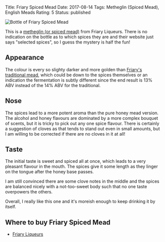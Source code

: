 Title: Friary Spiced Mead
Date: 2017-08-14
Tags: Metheglin (Spiced Mead), English Meads
Rating: 5
Status: published

![Bottle of Friary Spiced Mead](https://cdn.shopify.com/s/files/1/0927/4856/products/Friary-Liqueurs-spiced-mead.jpg?v=1437756343)

This is a [metheglin (or spiced mead)](/metheglin-spiced-mead/) from
Friary Liqueurs. There is no indication on the bottle as to which
spices they are and their website just says "selected spices", so I
guess the mystery is half the fun!

<!-- PELICAN_END_SUMMARY -->

## Appearance

The colour is every so slighty darker and more golden
than [Friary's traditional mead](/friary-traditional-mead/), which
could be down to the spices themselves or an indication the
fermentation is subtly different since the end result is 13% ABV
instead of the 14% ABV for the traditional.

## Nose

The spices lead to a more potent aroma than the pure honey mead
version. The alcohol and honey flavours are dominated by a more
complex bouquet of scents, but it is tricky to pick out any one spice
flavour. There is certainly a suggestion of cloves as that tends to
stand out even in small amounts, but I am willing to be corrected if
there are no cloves in it at all!

## Taste

The initial taste is sweet and spiced all at once, which leads to a
very pleasant flavour in the mouth. The spices give it some length as
they linger on the tongue after the honey base passes.

I am still convinced there are some clove notes in the middle and the
spices are balanced nicely with a not-too-sweet body such that no one
taste overpowers the others.

Overall, I really like this one and it's moreish enough to keep
drinking it by itself.

## Where to buy Friary Spiced Mead

* [Friary Liqueurs](https://www.friaryliqueurs.co.uk/collections/the-mead-collection/products/spiced-mead)
